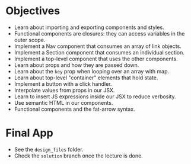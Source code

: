 # Objectives
  * Learn about importing and exporting components and styles.
  * Functional components are closures: they can access variables in the outer scope.
  * Implement a Nav component that consumes an array of link objects.
  * Implement a Section component that consumes an individual section.
  * Implement a top-level component that uses the other components.
  * Learn about props and how they are passed down.
  * Learn about the `key` prop when looping over an array with map.
  * Learn about top-level "container" elements that hold state.
  * Implement a button with a click handler.
  * Interpolate values from props in our JSX.
  * Learn to insert JS expressions inside our JSX to reduce verbosity.
  * Use semantic HTML in our components.
  * Functional components and the fat-arrow syntax.

# Final App
  * See the `design_files` folder.
  * Check the `solution` branch once the lecture is done.
